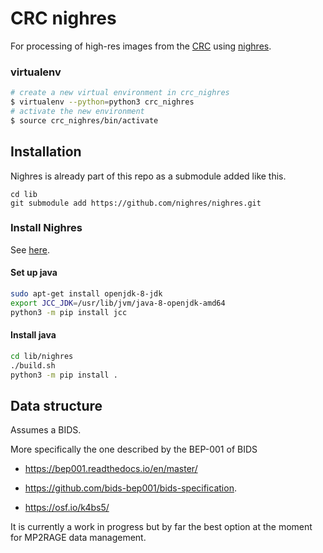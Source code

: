 # CRC nighres

For processing of high-res images from the 
[CRC](https://www.campus.uliege.be/cms/c_1841124/fr/b30-centre-de-recherches-du-cyclotron-crc) 
using [nighres](https://nighres.readthedocs.io/en/latest/).

### virtualenv

```bash
# create a new virtual environment in crc_nighres
$ virtualenv --python=python3 crc_nighres
# activate the new environment
$ source crc_nighres/bin/activate
```

## Installation

Nighres is already part of this repo as a submodule added like this.

```
cd lib
git submodule add https://github.com/nighres/nighres.git
```

### Install Nighres

See [here](https://nighres.readthedocs.io/en/latest/installation.html).

#### Set up java

```bash
sudo apt-get install openjdk-8-jdk
export JCC_JDK=/usr/lib/jvm/java-8-openjdk-amd64
python3 -m pip install jcc
```
#### Install java

```bash
cd lib/nighres
./build.sh
python3 -m pip install .
```

## Data structure

Assumes a BIDS.

More specifically the one described by the BEP-001 of BIDS

- https://bep001.readthedocs.io/en/master/

- https://github.com/bids-bep001/bids-specification.

- https://osf.io/k4bs5/

It is currently a work in progress but by far the best option at the moment 
for MP2RAGE data management.
